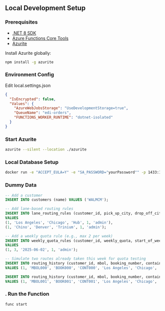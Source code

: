 ##  Local Development Setup

### Prerequisites

- [.NET 8 SDK](https://dotnet.microsoft.com/en-us/download/dotnet/8.0)
- [Azure Functions Core Tools](https://learn.microsoft.com/en-us/azure/azure-functions/functions-run-local)
- [Azurite](https://github.com/Azure/Azurite)

Install Azurite globally:

```bash
npm install -g azurite
```
### Environment Config

Edit local.settings.json

```json
{
  "IsEncrypted": false,
  "Values": {
    "AzureWebJobsStorage": "UseDevelopmentStorage=true",
    "QueueName": "edi-orders",
    "FUNCTIONS_WORKER_RUNTIME": "dotnet-isolated"
  }
}
```

### Start Azurite

```bash
azurite --silent --location ./azurite
```

### Local Database Setup

```bash
docker run -e "ACCEPT_EULA=Y" -e "SA_PASSWORD="yourPassword"" -p 1433:1433 --name sqlserver -d mcr.microsoft.com/mssql/server:2022-latest
```

### Dummy Data

``` SQL
-- Add a customer
INSERT INTO customers (name) VALUES ('WALMCM');

-- Add lane-based routing rules
INSERT INTO lane_routing_rules (customer_id, pick_up_city, drop_off_city, route_to, is_active, created_by)
VALUES 
(1, 'Los Angeles', 'Chicago', 'Hub', 1, 'admin'),
(1, 'Chino', 'Denver', 'Trinium', 1, 'admin');

-- Add a weekly quota rule (e.g., max 2 per week)
INSERT INTO weekly_quota_rules (customer_id, weekly_quota, start_of_week, is_active, created_by)
VALUES 
(1, 3, '2025-06-02', 1, 'admin');

-- Simulate two routes already taken this week for quota testing
INSERT INTO routing_history (customer_id, mbol, booking_number, container_id, pick_up_city, drop_off_city, routed_to)
VALUES (1, 'MBOL000', 'BOOK000', 'CONT000', 'Los Angeles', 'Chicago', 'Hub');

INSERT INTO routing_history (customer_id, mbol, booking_number, container_id, pick_up_city, drop_off_city, routed_to)
VALUES (1, 'MBOL001', 'BOOK001', 'CONT001', 'Los Angeles', 'Chicago', 'Hub');

```

### . Run the Function

```bash
func start
```


